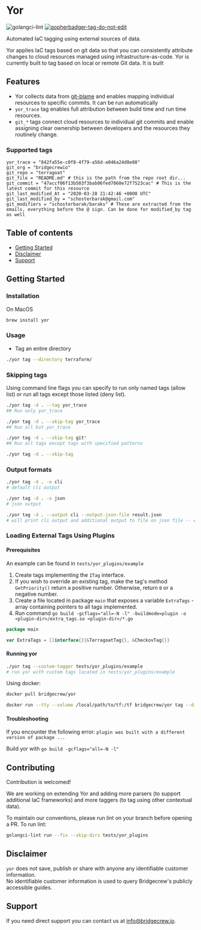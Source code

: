 # Yor
![golangci-lint](https://github.com/bridgecrewio/yor/workflows/tests/badge.svg)
<a href='https://github.com/jpoles1/gopherbadger' target='_blank'>![gopherbadger-tag-do-not-edit](https://img.shields.io/badge/Go%20Coverage-74%25-brightgreen.svg?longCache=true&style=flat)</a>

Automated IaC tagging using external sources of data.

Yor applies IaC tags based on git data so that you can consistently attribute changes to cloud resources managed using infrastructure-as-code. Yor is currently built to tag based on local or remote Git data. It is built 



## Features

* Yor collects data from [git-blame](https://git-scm.com/docs/git-blame) and enables mapping individual resources to specific commits. It can be run automatically  
* ```yor_trace``` tag enables full attribution between build time and run time resources. 
* ```git_*``` tags  connect cloud resources to individual git commits and enable assigning clear ownership between developers and the resources they routinely change.

 

### Supported tags

```
yor_trace = "842fa55e-c0f8-4f79-a56d-a046a24d8e08"
git_org = "bridgecrewio"
git_repo = "terragoat"
git_file = "README.md" # this is the path from the repo root dir...
git_commit = "47accf06f13b503f3bab06fed7860e72f7523cac" # This is the latest commit for this resource
git_last_modified_At = "2020-03-28 21:42:46 +0000 UTC"
git_last_modified_by = "schosterbarak@gmail.com"
git_modifiers = "schosterbarak/baraks" # These are extracted from the emails, everything before the @ sign. Can be done for modified_by tag as well
```



## **Table of contents**

- [Getting Started](#getting-started)
- [Disclaimer](#disclaimer)
- [Support](#support)

## Getting Started

### Installation

On MacOS

```sh
brew install yor
```



### Usage

* Tag an entire directory

```sh
./yor tag --directory terraform/
```

### Skipping tags 

Using command line flags you can specify to run only named tags (allow list) or run all tags except 
those listed (deny list).

```sh
./yor tag -d . --tag yor_trace
## Run only yor_trace

./yor tag -d . --skip-tag yor_trace
## Run all but yor_trace

./yor tag -d . --skip-tag git*
## Run all tags except tags with specified patterns

./yor tag -d . --skip-tag
```

### Output formats

```sh
./yor tag -d . -o cli
# default cli output

./yor tag -d . -o json
# json output

./yor tag -d . --output cli --output-json-file result.json
# will print cli output and additional output to file on json file -- enables prgormatic analysis alongside printing human readable result
```

### Loading External Tags Using Plugins

#### Prerequisites

An example can be found in `tests/yor_plugins/example`

1. Create tags implementing the `ITag` interface.
2. If you wish to override an existing tag, make the tag's method `GetPriority()` return a positive number. Otherwise, return `0` or a negative number.
3. Create a file located in package `main` that exposes a variable `ExtraTags` - array containing pointers to all tags implemented.
4. Run command `go build -gcflags="all=-N -l" -buildmode=plugin -o <plugin-dir>/extra_tags.so <plugin-dir>/*.go`

```go
package main

var ExtraTags = []interface{}{&TerragoatTag{}, &CheckovTag{}}
```

#### Running yor

```sh
./yor tag --custom-tagger tests/yor_plugins/example
# run yor with custom tags located in tests/yor_plugins/example
```

Using docker:
```sh
docker pull bridgecrew/yor

docker run --tty --volume /local/path/to/tf:/tf bridgecrew/yor tag --directory /tf
```


#### Troubleshooting
If you encounter the following error: 
`plugin was built with a different version of package ...`

Build yor with `go build -gcflags="all=-N -l"`


## Contributing

Contribution is welcomed! 

We are working on extending Yor and adding more parsers (to support additional IaC frameworks) and more taggers (to tag using other contextual data).

To maintain our conventions, please run lint on your branch before opening a PR. To run lint:
```sh
golangci-lint run --fix --skip-dirs tests/yor_plugins
```

## Disclaimer

`yor` does not save, publish or share with anyone any identifiable customer information.  
No identifiable customer information is used to query Bridgecrew's publicly accessible guides.

## Support

If you need direct support you can contact us at info@bridgecrew.io.
